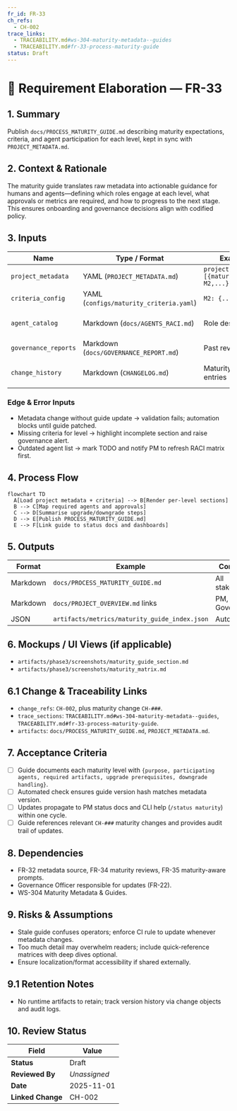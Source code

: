```yaml
---
fr_id: FR-33
ch_refs:
  - CH-002
trace_links:
  - TRACEABILITY.md#ws-304-maturity-metadata--guides
  - TRACEABILITY.md#fr-33-process-maturity-guide
status: Draft
---
```


# 🧩 Requirement Elaboration — FR-33

## 1. Summary
Publish `docs/PROCESS_MATURITY_GUIDE.md` describing maturity expectations, criteria, and agent participation for each level, kept in sync with `PROJECT_METADATA.md`.

## 2. Context & Rationale
The maturity guide translates raw metadata into actionable guidance for humans and agents—defining which roles engage at each level, what approvals or metrics are required, and how to progress to the next stage. This ensures onboarding and governance decisions align with codified policy.

## 3. Inputs
| Name | Type / Format | Example | Notes |
|------|----------------|---------|-------|
| `project_metadata` | YAML (`PROJECT_METADATA.md`) | `projects: [{maturity_level: M2,...}]` | Source data. |
| `criteria_config` | YAML (`configs/maturity_criteria.yaml`) | `M2: {...}` | Additional details. |
| `agent_catalog` | Markdown (`docs/AGENTS_RACI.md`) | Role descriptions | For participation matrix. |
| `governance_reports` | Markdown (`docs/GOVERNANCE_REPORT.md`) | Past reviews | Provide examples. |
| `change_history` | Markdown (`CHANGELOG.md`) | Maturity change entries | Append to guide timeline. |

### Edge & Error Inputs
- Metadata change without guide update → validation fails; automation blocks until guide patched.
- Missing criteria for level → highlight incomplete section and raise governance alert.
- Outdated agent list → mark TODO and notify PM to refresh RACI matrix first.

## 4. Process Flow
```mermaid
flowchart TD
  A[Load project metadata + criteria] --> B[Render per-level sections]
  B --> C[Map required agents and approvals]
  C --> D[Summarise upgrade/downgrade steps]
  D --> E[Publish PROCESS_MATURITY_GUIDE.md]
  E --> F[Link guide to status docs and dashboards]
```

## 5. Outputs
| Format | Example | Consumer |
|--------|---------|----------|
| Markdown | `docs/PROCESS_MATURITY_GUIDE.md` | All stakeholders |
| Markdown | `docs/PROJECT_OVERVIEW.md` links | PM, Governance |
| JSON | `artifacts/metrics/maturity_guide_index.json` | Automation |

## 6. Mockups / UI Views (if applicable)
- `artifacts/phase3/screenshots/maturity_guide_section.md`
- `artifacts/phase3/screenshots/maturity_matrix.md`

## 6.1 Change & Traceability Links
- `change_refs`: `CH-002`, plus maturity change `CH-###`.
- `trace_sections`: `TRACEABILITY.md#ws-304-maturity-metadata--guides`, `TRACEABILITY.md#fr-33-process-maturity-guide`.
- `artifacts`: `docs/PROCESS_MATURITY_GUIDE.md`, `PROJECT_METADATA.md`.

## 7. Acceptance Criteria
* [ ] Guide documents each maturity level with `{purpose, participating agents, required artifacts, upgrade prerequisites, downgrade handling}`.
* [ ] Automated check ensures guide version hash matches metadata version.
* [ ] Updates propagate to PM status docs and CLI help (`/status maturity`) within one cycle.
* [ ] Guide references relevant `CH-###` maturity changes and provides audit trail of updates.

## 8. Dependencies
- FR-32 metadata source, FR-34 maturity reviews, FR-35 maturity-aware prompts.
- Governance Officer responsible for updates (FR-22).
- WS-304 Maturity Metadata & Guides.

## 9. Risks & Assumptions
- Stale guide confuses operators; enforce CI rule to update whenever metadata changes.
- Too much detail may overwhelm readers; include quick-reference matrices with deep dives optional.
- Ensure localization/format accessibility if shared externally.

## 9.1 Retention Notes
- No runtime artifacts to retain; track version history via change objects and audit logs.

## 10. Review Status
| Field | Value |
|-------|-------|
| **Status** | Draft |
| **Reviewed By** | _Unassigned_ |
| **Date** | 2025-11-01 |
| **Linked Change** | CH-002 |
